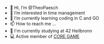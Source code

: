 - 👋 Hi, I’m @TheoPaesch
- 👀 I’m interested in time management
- 🌱 I’m currently learning coding in C and GO
- 📫 How to reach me ...
- 🚀 I'm currently studying at 42 Heilbronn
- 💻 Active member of [CORE GAME](https://coregame.de)

<!---
TheoPaesch/TheoPaesch is a ✨ special ✨ repository because its `README.md` (this file) appears on your GitHub profile.
You can click the Preview link to take a look at your changes.
--->
